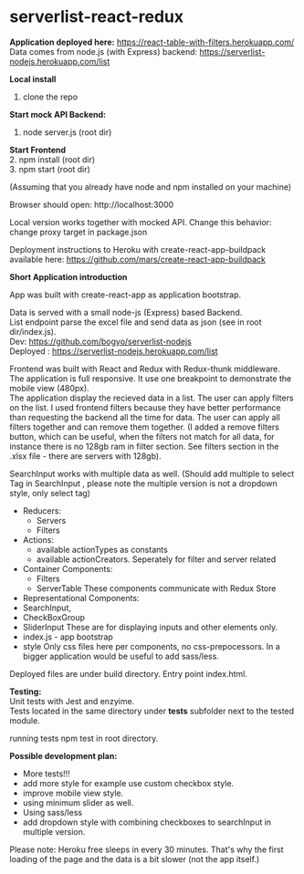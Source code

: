 # serverlist-react-redux

<b>Application deployed here:</b>
https://react-table-with-filters.herokuapp.com/
Data comes from node.js (with Express) backend:
https://serverlist-nodejs.herokuapp.com/list

<b>Local install</b>

1. clone the repo<br>

<b>Start mock API Backend:</b><br>
1. node server.js (root dir)

<b>Start Frontend</b><br>
2. npm install (root dir)<br>
3. npm start (root dir)<br>

(Assuming that you already have node and npm installed on your machine)

Browser should open: http://localhost:3000

Local version works together with mocked API.
Change this behavior: change proxy target in package.json

Deployment instructions to Heroku with create-react-app-buildpack available here:
https://github.com/mars/create-react-app-buildpack

<b>Short Application introduction </b>

App was built with create-react-app as application bootstrap.<br>

Data is served with a small node-js (Express) based Backend.<br>
List endpoint parse the excel file and send data as json (see in root dir/index.js).<br>
Dev: https://github.com/bogyo/serverlist-nodejs<br>
Deployed : https://serverlist-nodejs.herokuapp.com/list<br>

Frontend was built with React and Redux with Redux-thunk middleware.<br>
The application is full responsive. It use one breakpoint to demonstrate the mobile view (480px).<br>
The application display the recieved data in a list. The user can apply filters on the list. I used frontend filters because they have better performance than requesting the backend all the time for data. The user can apply all filters together and can remove them together. (I added a remove filters button, which can be useful, when the filters not match for all data, for instance there is no 128gb ram in filter section. See filters section in the .xlsx file - there are servers with 128gb).<br>

SearchInput works with multiple data as well. (Should add multiple to select Tag in SearchInput , please note the multiple version is not a dropdown style, only select tag)<br>

- Reducers:
  - Servers
  - Filters
- Actions:
  - available actionTypes as constants
  - available actionCreators. Seperately for filter and server related
- Container Components:
  - Filters
  - ServerTable
  These components communicate with Redux Store
 - Representational Components:
  - SearchInput,
  - CheckBoxGroup
  - SliderInput
 These are for displaying inputs and other elements only.
 - index.js - app bootstrap
 - style
  Only css files here per components, no css-prepocessors. In a bigger application would be useful to add sass/less.<br>

 Deployed files are under build directory. Entry point index.html.<br>

 <b>Testing:</b><br>
  Unit tests with Jest and enzyime.<br>
  Tests located in the same directory under __tests__ subfolder next to the tested module.<br>

  running tests npm test in root directory.<br>

  <b>Possible development plan:</b><br>
  - More tests!!!
  - add more style for example use custom checkbox style.
  - improve mobile view style.
  - using minimum slider as well.
  - Using sass/less
  - add dropdown style with combining checkboxes to searchInput in multiple version.
  
  Please note: Heroku free sleeps in every 30 minutes. That's why the first loading of the page and the data is a bit slower (not the app itself.)
